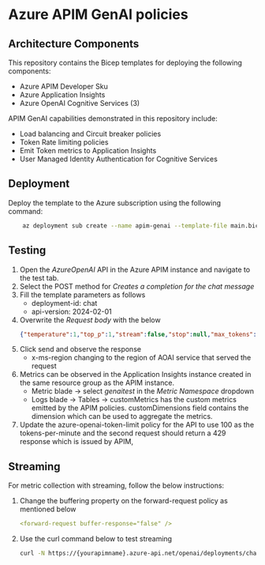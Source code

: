 # Azure APIM GenAI policies

## Architecture Components

This repository contains the Bicep templates for deploying the following components:

- Azure APIM Developer Sku
- Azure Application Insights
- Azure OpenAI Cognitive Services (3)

APIM GenAI capabilities demonstrated in this repository include:

- Load balancing and Circuit breaker policies
- Token Rate limiting policies
- Emit Token metrics to Application Insights
- User Managed Identity Authentication for Cognitive Services

## Deployment

Deploy the template to the Azure subscription using the following command:

```bash
    az deployment sub create --name apim-genai --template-file main.bicep --parameters parameters.json --location francecentral
```

## Testing

1. Open the *AzureOpenAI* API in the Azure APIM instance and navigate to the test tab.
1. Select the POST method for *Creates a completion for the chat message*
1. Fill the template parameters as follows
    - deployment-id: chat
    - api-version: 2024-02-01
1. Overwrite the *Request body* with the below
    ```json
    {"temperature":1,"top_p":1,"stream":false,"stop":null,"max_tokens":2000,"presence_penalty":0,"frequency_penalty":0,"logit_bias":{},"user":"user-1234","messages": [{"role":"system","content":"You are an AI assistant that helps people find information"},{"role":"user","content":"Negate the following sentence.The price for bubblegum increased on thursday."}],"n":1}
    ```
1. Click send and observe the response
    - x-ms-region changing to the region of AOAI service that served the request
1. Metrics can be observed in the Application Insights instance created in the same resource group as the APIM instance.
    - Metric blade -> select *genaitest* in the *Metric Namespace* dropdown
    - Logs blade -> Tables -> customMetrics has the custom metrics emitted by the APIM policies. customDimensions field contains the dimension which can be used to aggregate the metrics.
1. Update the azure-openai-token-limit policy for the API to use 100 as the tokens-per-minute and the second request should return a 429 response which is issued by APIM,

## Streaming

For metric collection with streaming, follow the below instructions:

1. Change the buffering property on the forward-request policy as mentioned below
   
   ```yaml
   <forward-request buffer-response="false" />
   ```
2. Use the curl command below to test streaming

   ```bash
   curl -N https://{yourapimname}.azure-api.net/openai/deployments/chat/chat/completions?api-version=2024-02-01 -H "Content-Type: application/json" -H "ocp-apim-subscription-key: {yoursubscriptionkey}" -d "{\"temperature\":1,\"top_p\":1,\"stream\":true,\"stop\":null,\"max_tokens\":2000,\"presence_penalty\":0,\"frequency_penalty\":0,\"logit_bias\":{},\"user\":\"user-1234\",\"messages\": [{\"role\":\"system\",\"content\":\"You are an AI assistant that helps people find information\"},{\"role\":\"user\",\"content\":\"Write a 10 page story on greek mythology.\"}],\"n\":1}"
   ```

